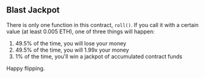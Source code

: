 ## Blast Jackpot

There is only one function in this contract, `roll()`. If you call it with a certain value (at least 0.005 ETH), one of three things will happen:

1. 49.5% of the time, you will lose your money
2. 49.5% of the time, you will 1.99x your money
3. 1% of the time, you'll win a jackpot of accumulated contract funds

Happy flipping.
